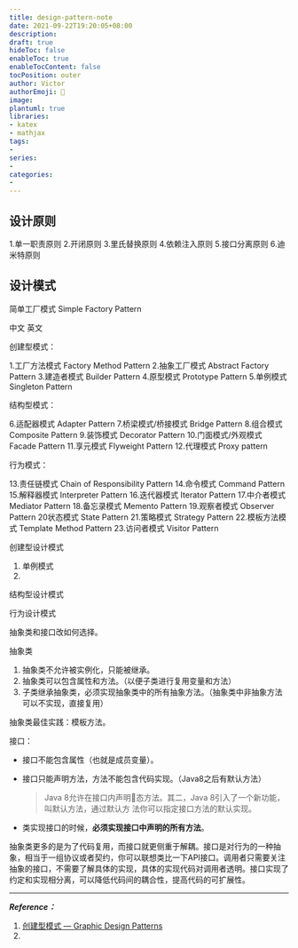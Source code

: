 ```yaml
---
title: design-pattern-note
date: 2021-09-22T19:20:05+08:00
description:
draft: true
hideToc: false
enableToc: true
enableTocContent: false
tocPosition: outer
author: Victor
authorEmoji: 👻
image:
plantuml: true
libraries:
- katex
- mathjax
tags:
-
series:
-
categories:
-
---
```














## 设计原则

1.单一职责原则
2.开闭原则
3.里氏替换原则
4.依赖注入原则
5.接口分离原则
6.迪米特原则













## 设计模式

简单工厂模式 Simple Factory Pattern

中文	英文

创建型模式：

1.工厂方法模式	Factory Method Pattern
2.抽象工厂模式	Abstract Factory Pattern
3.建造者模式	Builder Pattern
4.原型模式	Prototype Pattern
5.单例模式	Singleton Pattern

结构型模式：

6.适配器模式	Adapter Pattern
7.桥梁模式/桥接模式	Bridge Pattern
8.组合模式	Composite Pattern
9.装饰模式	Decorator Pattern
10.门面模式/外观模式	Facade Pattern
11.享元模式	Flyweight Pattern
12.代理模式	Proxy pattern

行为模式：

13.责任链模式	Chain of Responsibility Pattern
14.命令模式	Command Pattern
15.解释器模式	Interpreter Pattern
16.迭代器模式	Iterator Pattern
17.中介者模式	Mediator Pattern
18.备忘录模式	Memento Pattern
19.观察者模式	Observer Pattern
20状态模式	State Pattern
21.策略模式	Strategy Pattern
22.模板方法模式	Template Method Pattern
23.访问者模式	Visitor Pattern





创建型设计模式

1. 单例模式
2. 







结构型设计模式







行为设计模式





抽象类和接口改如何选择。

抽象类

1. 抽象类不允许被实例化，只能被继承。
2. 抽象类可以包含属性和方法。（以便子类进行复用变量和方法）
3. 子类继承抽象类，必须实现抽象类中的所有抽象方法。（抽象类中非抽象方法可以不实现，直接复用）



抽象类最佳实践：模板方法。



接口：

- 接口不能包含属性（也就是成员变量）。

- 接口只能声明方法，方法不能包含代码实现。（Java8之后有默认方法）

  > Java 8允许在接口内声明􏶁态方法。其二，Java 8引入了一个新功能，叫默认方法，通过默认方 法你可以指定接口方法的默认实现。

- 类实现接口的时候，**必须实现接口中声明的所有方法**。



抽象类更多的是为了代码复用，而接口就更侧重于解耦。接口是对行为的一种抽象，相当于一组协议或者契约，你可以联想类比一下API接口。调用者只需要关注抽象的接口，不需要了解具体的实现，具体的实现代码对调用者透明。接口实现了约定和实现相分离，可以降低代码间的耦合性，提高代码的可扩展性。







---

***Reference：***

1. [创建型模式 — Graphic Design Patterns](https://design-patterns.readthedocs.io/zh_CN/latest/creational_patterns/creational.html)
2. 



